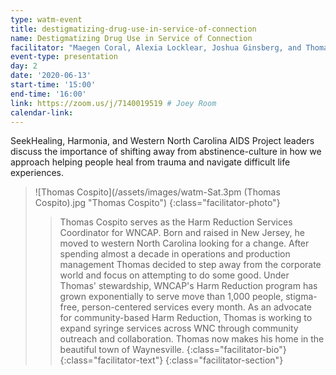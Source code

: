 ```yaml
---
type: watm-event
title: destigmatizing-drug-use-in-service-of-connection
name: Destigmatizing Drug Use in Service of Connection
facilitator: "Maegen Coral, Alexia Locklear, Joshua Ginsberg, and Thomas Cospito"
event-type: presentation
day: 2
date: '2020-06-13'
start-time: '15:00'
end-time: '16:00'
link: https://zoom.us/j/7140019519 # Joey Room
calendar-link:
---
```


SeekHealing, Harmonia, and Western North Carolina AIDS Project leaders discuss the importance of shifting away from abstinence-culture in how we approach helping people heal from trauma and navigate difficult life experiences.

> ![Thomas Cospito](/assets/images/watm-Sat.3pm (Thomas Cospito).jpg "Thomas Cospito")
> {:class="facilitator-photo"}
>
> > Thomas Cospito serves as the Harm Reduction Services Coordinator for WNCAP. Born and raised in New Jersey, he moved to western North Carolina looking for a change. After spending almost a decade in operations and production management Thomas decided to step away from the corporate world and focus on attempting to do some good. Under Thomas' stewardship, WNCAP's Harm Reduction program has grown exponentially to serve move than 1,000 people, stigma-free, person-centered services every month. As an advocate for community-based Harm Reduction, Thomas is working to expand syringe services across WNC through community outreach and collaboration. Thomas now makes his home in the beautiful town of Waynesville.
> > {:class="facilitator-bio"}
> {:class="facilitator-text"}
{:class="facilitator-section"}
